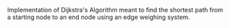 Implementation of Dijkstra's Algorithm meant to find the shortest path from a starting node to an end node using an edge weighing system.

